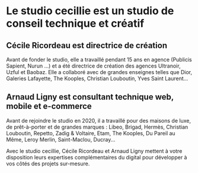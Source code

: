 # Le studio cecillie est un studio de conseil technique et créatif

## Cécile Ricordeau est directrice de création

Avant de fonder le studio, elle a travaillé pendant 15 ans en agence (Publicis Sapient, Nurun …) et a été directrice de création des agences Ultranoir, Uzful et Baobaz. Elle a collaboré avec de grandes enseignes telles que Dior, Galeries Lafayette, The Kooples, Christian Louboutin, Yves Saint Laurent...

## Arnaud Ligny est consultant technique web, mobile et e-commerce

Avant de rejoindre le studio en 2020, il a travaillé pour des maisons de luxe, de prêt-à-porter et de grandes marques : Libeo, Brigad, Hermès, Christian Louboutin, Repetto, Zadig & Voltaire, Etam, The Kooples, Du Pareil au Même, Leroy Merlin, Saint-Maclou, Ducray...

Avec le studio cecillie, Cécile Ricordeau et Arnaud Ligny mettent à votre disposition leurs expertises complémentaires du digital pour développer à vos côtés des projets sur-mesure.
